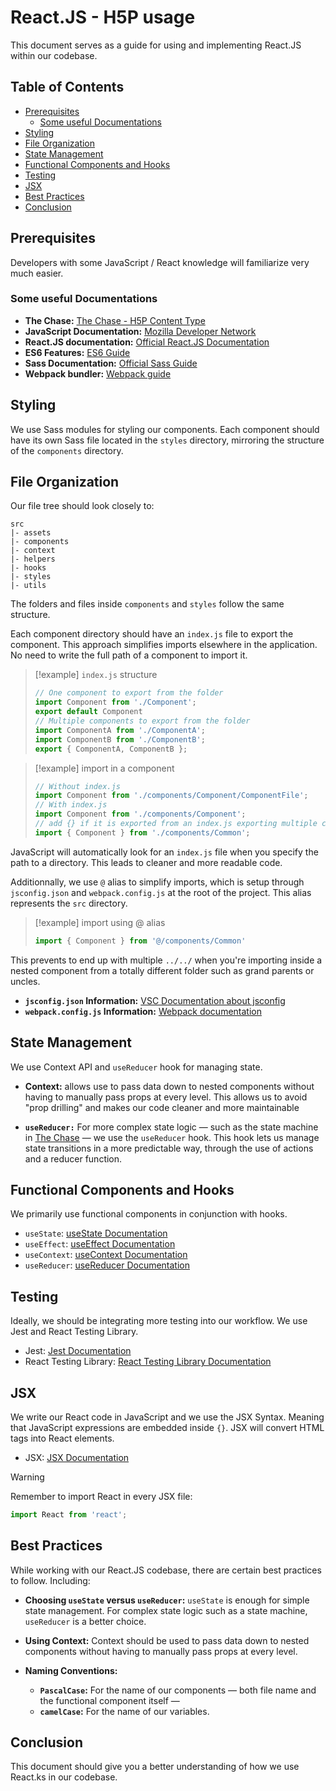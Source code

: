 # React.JS - H5P usage
This document serves as a guide for using and implementing React.JS within our codebase.

## Table of Contents
- [Prerequisites](#prerequisites)
	- [Some useful Documentations](#some-useful-documentations)
- [Styling](#styling)
- [File Organization](#file-organization)
- [State Management](#state-management)
- [Functional Components and Hooks](#functional-components-and-hooks)
- [Testing](#testing)
- [JSX](#jsx)
- [Best Practices](#best-practices)
- [Conclusion](#conclusion)

## Prerequisites
Developers with some JavaScript / React knowledge will familiarize very much easier.

### Some useful Documentations
- **The Chase:** [The Chase - H5P Content Type](https://github.com/h5p/h5p-chase)
- **JavaScript Documentation:** [Mozilla Developer Network](https://developer.mozilla.org/en-US/docs/Web/JavaScript/Guide)
- **React.JS documentation:** [Official React.JS Documentation](https://reactjs.org/tutorial/tutorial.html)
- **ES6 Features:** [ES6 Guide](http://es6-features.org)
- **Sass Documentation:** [Official Sass Guide](https://sass-lang.com/guide)
- **Webpack bundler:** [Webpack guide](https://webpack.js.org/guides/getting-started/)

## Styling
We use Sass modules for styling our components. Each component should have its own Sass file located in the `styles` directory, mirroring the structure of the `components` directory.

## File Organization
Our file tree should look closely to:
```
src
|- assets
|- components
|- context
|- helpers
|- hooks
|- styles
|- utils
```

The folders and files inside `components` and `styles` follow the same structure.

Each component directory should have an `index.js` file to export the component. This approach simplifies imports elsewhere in the application. No need to write the full path of a component to import it.

> [!example] `index.js` structure
> ```jsx
> // One component to export from the folder
> import Component from './Component';
> export default Component
> // Multiple components to export from the folder
> import ComponentA from './ComponentA';
> import ComponentB from './ComponentB';
> export { ComponentA, ComponentB };

> [!example] import in a component
> ```jsx
> // Without index.js
> import Component from './components/Component/ComponentFile';
> // With index.js
> import Component from './components/Component';
> // add {} if it is exported from an index.js exporting multiple component
> import { Component } from './components/Common';

JavaScript will automatically look for an `index.js` file when you specify the path to a directory. This leads to cleaner and more readable code.

Additionnally, we use `@` alias to simplify imports, which is setup through `jsconfig.json` and `webpack.config.js` at the root of the project. This alias represents the `src` directory.

>[!example] import using @ alias
>```jsx
>import { Component } from '@/components/Common'

This prevents to end up with multiple `../../` when you're importing inside a nested component from a totally different folder such as grand parents or uncles.

- **`jsconfig.json` Information:** [VSC Documentation about jsconfig](https://code.visualstudio.com/docs/languages/jsconfig)
- **`webpack.config.js` Information:** [Webpack documentation](https://webpack.js.org/configuration/resolve/)

## State Management
We use Context API and `useReducer` hook for managing state. 

- **Context:**
	allows use to pass data down to nested components without having to manually pass props at every level. This allows us to avoid "prop drilling" and makes our code cleaner and more maintainable
	
- **`useReducer:`**
	For more complex state logic — such as the state machine in [The Chase](https://github.com/h5p/h5p-chase) — we use the `useReducer` hook. This hook lets us manage state transitions in a more predictable way, through the use of actions and a reducer function.
	

## Functional Components and Hooks
We primarily use functional components in conjunction with hooks.

- `useState`: [useState Documentation](https://react.dev/reference/react/useState)
- `useEffect`: [useEffect Documentation](https://react.dev/reference/react/useEffect)
- `useContext`: [useContext Documentation](https://react.dev/reference/react/useContext)
- `useReducer`: [useReducer Documentation](https://react.dev/reference/react/useReducer)

## Testing
Ideally, we should be integrating more testing into our workflow. We use Jest and React Testing Library.

- Jest: [Jest Documentation](https://jestjs.io/docs/en/getting-started)
- React Testing Library: [React Testing Library Documentation](https://testing-library.com/docs/react-testing-library/intro/)

## JSX
We write our React code in JavaScript and we use the JSX Syntax.
Meaning that JavaScript expressions are embedded inside `{}`. JSX will convert HTML tags into React elements. 

- JSX: [JSX Documentation](https://react.dev/learn/writing-markup-with-jsx)

> [!warning]
> Remember to import React in every JSX file:
> ```jsx
> import React from 'react';

## Best Practices
While working with our React.JS codebase, there are certain best practices to follow. Including:

- **Choosing `useState` versus `useReducer`:** 
	`useState` is enough for simple state management. For complex state logic such as a state machine, `useReducer` is a better choice.
	
- **Using Context:**
	Context should be used to pass data down to nested components without having to manually pass props at every level.
	
- **Naming Conventions:** 
	- **`PascalCase`:** For the name of our components — both file name and the functional component itself —
	- **`camelCase`:** For the name of our variables.

## Conclusion
This document should give you a better understanding of how we use React.ks in our codebase.
